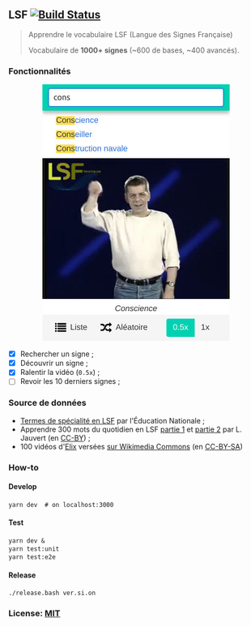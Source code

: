 ## LSF [![Build Status](https://travis-ci.org/parlr/lsf.svg?branch=master)](https://travis-ci.org/parlr/lsf)

> Apprendre le vocabulaire LSF (Langue des Signes Française)
>
> Vocabulaire de **1000+ signes** (~600 de bases, ~400 avancés).

### Fonctionnalités

<div align=center>
<img src="src/assets/preview.jpg" alt="aperçu de l'interface de Parlr/LSF">
</div>

- [x] Rechercher un signe ;
- [x] Découvrir un signe ;
- [x] Ralentir la vidéo (`0.5x`) ;
- [ ] Revoir les 10 derniers signes ;

### Source de données

- [Termes de spécialité en LSF](http://lsf.education.fr/index.php?page=recherche_alphabetique) par l'Éducation Nationale ;
- Apprendre 300 mots du quotidien en LSF [partie 1](https://www.youtube.com/watch?v=rz3jw0_XXoc) et [partie 2](https://www.youtube.com/watch?v=DbTKAbY-i0A) par L. Jauvert (en [CC-BY](https://creativecommons.org/licenses/by/3.0/legalcode)) ;
- 100 vidéos d'[Elix](http://elix-lsf.fr/) versées [sur Wikimedia Commons](https://commons.wikimedia.org/wiki/Category:Files_supported_by_Wikimedia_France_-_Elix) (en [CC-BY-SA](https://creativecommons.org/licenses/by-sa/4.0/deed.fr))

### How-to

#### Develop

    yarn dev  # on localhost:3000

#### Test

    yarn dev &
    yarn test:unit
    yarn test:e2e

#### Release

    ./release.bash ver.si.on

### License: [MIT](src/assets/LICENSE)
